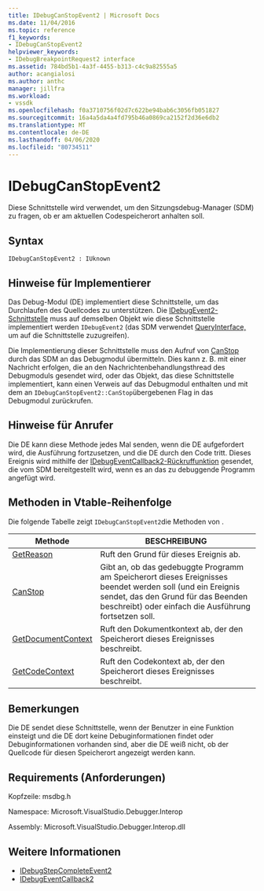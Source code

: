 ```yaml
---
title: IDebugCanStopEvent2 | Microsoft Docs
ms.date: 11/04/2016
ms.topic: reference
f1_keywords:
- IDebugCanStopEvent2
helpviewer_keywords:
- IDebugBreakpointRequest2 interface
ms.assetid: 784bd5b1-4a3f-4455-b313-c4c9a82555a5
author: acangialosi
ms.author: anthc
manager: jillfra
ms.workload:
- vssdk
ms.openlocfilehash: f0a3710756f02d7c622be94bab6c3056fb051827
ms.sourcegitcommit: 16a4a5da4a4fd795b46a0869ca2152f2d36e6db2
ms.translationtype: MT
ms.contentlocale: de-DE
ms.lasthandoff: 04/06/2020
ms.locfileid: "80734511"
---
```

# <a name="idebugcanstopevent2"></a>IDebugCanStopEvent2
Diese Schnittstelle wird verwendet, um den Sitzungsdebug-Manager (SDM) zu fragen, ob er am aktuellen Codespeicherort anhalten soll.

## <a name="syntax"></a>Syntax

```
IDebugCanStopEvent2 : IUknown
```

## <a name="notes-for-implementers"></a>Hinweise für Implementierer
 Das Debug-Modul (DE) implementiert diese Schnittstelle, um das Durchlaufen des Quellcodes zu unterstützen. Die [IDebugEvent2-Schnittstelle](../../../extensibility/debugger/reference/idebugevent2.md) muss auf demselben Objekt wie diese Schnittstelle implementiert werden `IDebugEvent2` (das SDM verwendet [QueryInterface,](/cpp/atl/queryinterface) um auf die Schnittstelle zuzugreifen).

 Die Implementierung dieser Schnittstelle muss den Aufruf von [CanStop](../../../extensibility/debugger/reference/idebugcanstopevent2-canstop.md) durch das SDM an das Debugmodul übermitteln. Dies kann z. B. mit einer Nachricht erfolgen, die an den Nachrichtenbehandlungsthread des Debugmoduls gesendet wird, oder das Objekt, das diese Schnittstelle implementiert, kann einen Verweis auf das Debugmodul enthalten und mit dem an `IDebugCanStopEvent2::CanStop`übergebenen Flag in das Debugmodul zurückrufen.

## <a name="notes-for-callers"></a>Hinweise für Anrufer
 Die DE kann diese Methode jedes Mal senden, wenn die DE aufgefordert wird, die Ausführung fortzusetzen, und die DE durch den Code tritt. Dieses Ereignis wird mithilfe der [IDebugEventCallback2-Rückruffunktion](../../../extensibility/debugger/reference/idebugeventcallback2.md) gesendet, die vom SDM bereitgestellt wird, wenn es an das zu debuggende Programm angefügt wird.

## <a name="methods-in-vtable-order"></a>Methoden in Vtable-Reihenfolge
 Die folgende Tabelle zeigt `IDebugCanStopEvent2`die Methoden von .

|Methode|BESCHREIBUNG|
|------------|-----------------|
|[GetReason](../../../extensibility/debugger/reference/idebugcanstopevent2-getreason.md)|Ruft den Grund für dieses Ereignis ab.|
|[CanStop](../../../extensibility/debugger/reference/idebugcanstopevent2-canstop.md)|Gibt an, ob das gedebuggte Programm am Speicherort dieses Ereignisses beendet werden soll (und ein Ereignis sendet, das den Grund für das Beenden beschreibt) oder einfach die Ausführung fortsetzen soll.|
|[GetDocumentContext](../../../extensibility/debugger/reference/idebugcanstopevent2-getdocumentcontext.md)|Ruft den Dokumentkontext ab, der den Speicherort dieses Ereignisses beschreibt.|
|[GetCodeContext](../../../extensibility/debugger/reference/idebugcanstopevent2-getcodecontext.md)|Ruft den Codekontext ab, der den Speicherort dieses Ereignisses beschreibt.|

## <a name="remarks"></a>Bemerkungen
 Die DE sendet diese Schnittstelle, wenn der Benutzer in eine Funktion einsteigt und die DE dort keine Debuginformationen findet oder Debuginformationen vorhanden sind, aber die DE weiß nicht, ob der Quellcode für diesen Speicherort angezeigt werden kann.

## <a name="requirements"></a>Requirements (Anforderungen)
 Kopfzeile: msdbg.h

 Namespace: Microsoft.VisualStudio.Debugger.Interop

 Assembly: Microsoft.VisualStudio.Debugger.Interop.dll

## <a name="see-also"></a>Weitere Informationen
- [IDebugStepCompleteEvent2](../../../extensibility/debugger/reference/idebugstepcompleteevent2.md)
- [IDebugEventCallback2](../../../extensibility/debugger/reference/idebugeventcallback2.md)
